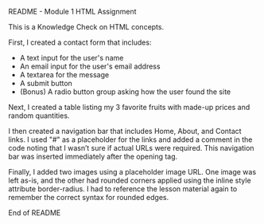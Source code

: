 README - Module 1 HTML Assignment

This is a Knowledge Check on HTML concepts.

First, I created a contact form that includes:
- A text input for the user's name
- An email input for the user's email address
- A textarea for the message
- A submit button
- (Bonus) A radio button group asking how the user found the site

Next, I created a table listing my 3 favorite fruits with made-up prices and random quantities.

I then created a navigation bar that includes Home, About, and Contact links. I used "#" as a placeholder for the links and added a comment in the code noting that I wasn’t sure if actual URLs were required. This navigation bar was inserted immediately after the opening <body> tag.

Finally, I added two images using a placeholder image URL. One image was left as-is, and the other had rounded corners applied using the inline style attribute border-radius. I had to reference the lesson material again to remember the correct syntax for rounded edges.

End of README